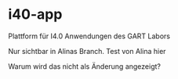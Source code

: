 # i40-app
Plattform für I4.0 Anwendungen des GART Labors

Nur sichtbar in Alinas Branch.
Test von Alina hier


Warum wird das nicht als Änderung angezeigt? 
